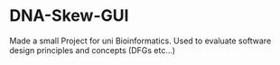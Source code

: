 # DNA-Skew-GUI
Made a small Project for uni Bioinformatics. Used to evaluate software design principles and concepts (DFGs etc...)
